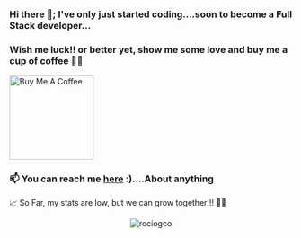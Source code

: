 ### Hi there 👋; I've only just started coding....soon to become a Full Stack developer...
### Wish me luck!! or better yet, show me some love and buy me a cup of coffee 🫶🏽

<a href="https://www.buymeacoffee.com/rociogco"><img src="https://cdn.buymeacoffee.com/buttons/v2/default-red.png" alt="Buy Me A Coffee" width="150" ></a>

### 📫 You can reach me [here](mailto:rociog993@gmail.com) :)....About anything

📈 So Far, my stats are low, but we can grow together!!! 💪🏼

<p align="center"> <img src="https://github-readme-stats.vercel.app/api?username=rociogco&show_icons=true&theme=gotham" alt="rociogco" />
